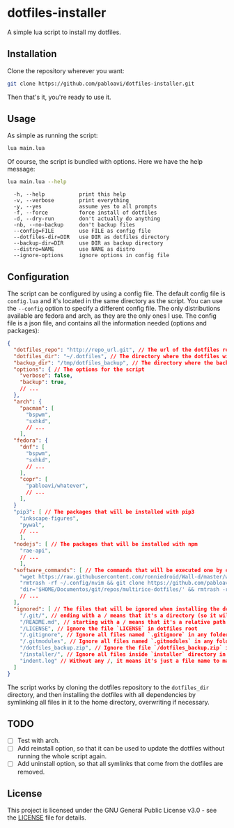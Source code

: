 # dotfiles-installer

A simple lua script to install my dotfiles.

## Installation

Clone the repository wherever you want:

```bash
git clone https://github.com/pabloavi/dotfiles-installer.git
```

Then that's it, you're ready to use it.

## Usage

As simple as running the script:

```bash
lua main.lua
```

Of course, the script is bundled with options. Here we have the help message:

```bash
lua main.lua --help
```

```
  -h, --help           print this help
  -v, --verbose        print everything
  -y, --yes            assume yes to all prompts
  -f, --force          force install of dotfiles
  -d, --dry-run        don't actually do anything
  -nb, --no-backup     don't backup files
  --config=FILE        use FILE as config file
  --dotfiles-dir=DIR   use DIR as dotfiles directory
  --backup-dir=DIR     use DIR as backup directory
  --distro=NAME        use NAME as distro
  --ignore-options     ignore options in config file

```

## Configuration

The script can be configured by using a config file. The default config file is `config.lua` and it's located in the same directory as the script. You can use the `--config` option to specify a different config file. The only distributions available are fedora and arch, as they are the only ones I use. The config file is a json file, and contains all the information needed (options and packages):

```json
{
  "dotfiles_repo": "http://repo_url.git", // The url of the dotfiles repository
  "dotfiles_dir": "~/.dotfiles", // The directory where the dotfiles will saved
  "backup_dir": "/tmp/dotfiles_backup", // The directory where the backup will be saved
  "options": { // The options for the script
    "verbose": false,
    "backup": true,
    // ...
  },
  "arch": {
    "pacman": [
      "bspwm",
      "sxhkd",
      // ...
    ],
  "fedora": {
    "dnf": [
      "bspwm",
      "sxhkd",
      // ...
    ],
    "copr": [
      "pabloavi/whatever",
      // ...
    ],
  }
  "pip3": [ // The packages that will be installed with pip3
    "inkscape-figures",
    "pywal",
    // ...
    ],
  "nodejs": [ // The packages that will be installed with npm
    "rae-api",
    // ...
    ],
  "software_commands": [ // The commands that will be executed one by one (of course, you can use && to execute multiple commands)
    "wget https://raw.githubusercontent.com/ronniedroid/Wall-d/master/wall-d -O ~/.local/bin/wall-d",
    "rmtrash -rf ~/.config/nvim && git clone https://github.com/pabloavi/NvChad/ ~/.config/nvim",
    "dir='$HOME/Documentos/git/repos/multirice-dotfiles/' && rmtrash -rf $dir && git clone https://github.com/pabloavi/multirice-dotfiles/ $dir && cd $dir && ln -sf -r $dir/colorchanger/* ~/.local/bin/ && ln -sf -r $dir/ricechanger/* ~/.local/bin/* "
    // ...
  ],
  "ignored": [ // The files that will be ignored when installing the dotfiles
    "/.git/", // ending with a / means that it's a directory (so it will ignore everything inside it)
    "/README.md", // starting with a / means that it's a relative path to the dotfiles directory root
    "/LICENSE", // Ignore the file `LICENSE` in dotfiles root
    "/.gitignore", // Ignore all files named `.gitignore` in any folder
    "/.gitmodules", // Ignore all files named `.gitmodules` in any folder
    "/dotfiles_backup.zip", // Ignore the file `/dotfiles_backup.zip` in dotfiles root
    "/installer/", // Ignore all files inside `installer` directory in root (containning itself)
    "indent.log" // Without any /, it means it's just a file name to match; i.e. this ignores all files named `indent.log` in any folder
  ]
}
```

The script works by cloning the dotfiles repository to the `dotfiles_dir` directory, and then installing the dotfiles with all dependencies by symlinking all files in it to the home directory, overwriting if necessary.

## TODO

- [ ] Test with arch.
- [ ] Add reinstall option, so that it can be used to update the dotfiles without running the whole script again.
- [ ] Add uninstall option, so that all symlinks that come from the dotfiles are removed.

## License

This project is licensed under the GNU General Public License v3.0 - see the [LICENSE](LICENSE) file for details.
